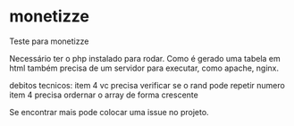# monetizze
Teste para monetizze

Necessário ter o php instalado para rodar. 
Como é gerado uma tabela em html também precisa de um servidor para executar, como apache, nginx. 


debitos tecnicos: 
item 4 vc precisa verificar se o rand pode repetir numero
item 4 precisa ordernar o array de forma crescente 

Se encontrar mais pode colocar uma issue no projeto. 
